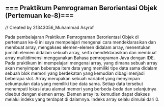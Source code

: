 ## === Praktikum Pemrograman Berorientasi Objek (Pertemuan ke-8)===

// Created by 21343056_Muhammad Asyrof

  Pada pembelajaran Praktikum Pemrograman Berorientasi Objek di pertemuan ke-8 ini saya mempelajari mengenai cara mendeklarasikan dan membuat array,  mengakses elemen-elemen didalam array,  menentukan jumlah elemen didalam sebuah array, serta mendeklarasikan dan membuat array multidimensi menggunakan Bahasa pemrograman Java dengan IDE. 
  Pada praktikum ini mempelajari mengenai array, yang dimana sebuah array akan menyimpan beberapa item data yang memiliki tipe data sama didalam sebuah blok memori yang berdekatan yang kemudian dibagi menjadi beberapa slot. Array merupakan sebuah variabel yang menyimpan sekumpulan data yang memiliki tipe data sama. Setiap data tersebut menempati lokasi atau alamat memori yang berbeda-beda dan selanjutnya disebut dengan elemen array. Elemen array itu kemudian dapat diakses melalui indeks yang terdapat di dalamnya. Indeks array selalu dimulai dari 0. 
  
  
